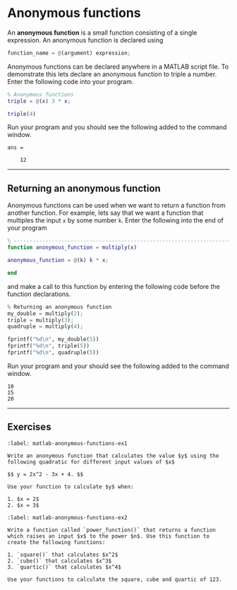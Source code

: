 # Anonymous functions

An **anonymous function** is a small function consisting of a single expression. An anonymous function is declared using

```python
function_name = @(argument) expression;
```

Anonymous functions can be declared anywhere in a MATLAB script file. To demonstrate this lets declare an anonymous function to triple a number. Enter the following code into your program.

```matlab
% Anonymous functions
triple = @(x) 3 * x;

triple(4)
```

Run your program and you should see the following added to the command window.

```text
ans =

    12
```

---

## Returning an anonymous function

Anonymous functions can be used when we want to return a function from another function. For example, lets say that we want a function that multiples the input `x` by some number `k`. Enter the following into the end of your program

```matlab
% ------------------------------------------------------------------------
function anonymous_function = multiply(x)

anonymous_function = @(k) k * x;

end
```

and make a call to this function by entering the following code before the function declarations.

```python
% Returning an anonymous function
my_double = multiply(2);
triple = multiply(3);
quadruple = multiply(4);

fprintf("%d\n", my_double(5))
fprintf("%d\n", triple(5))
fprintf("%d\n", quadruple(5))
```

Run your program and your should see the following added to the command window.

```text
10
15
20
```

---

## Exercises

```{exercise}
:label: matlab-anonymous-functions-ex1

Write an anonymous function that calculates the value $y$ using the following quadratic for different input values of $x$

$$ y = 2x^2 - 3x + 4. $$

Use your function to calculate $y$ when:

1. $x = 2$
2. $x = 3$
```

```{exercise}
:label: matlab-anonymous-functions-ex2

Write a function called `power_function()` that returns a function which raises an input $x$ to the power $n$. Use this function to create the following functions:

1. `square()` that calculates $x^2$
2. `cube()` that calculates $x^3$
3. `quartic()` that calculates $x^4$

Use your functions to calculate the square, cube and quartic of 123.
```
